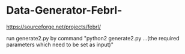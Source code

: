 # Data-Generator-Febrl-
https://sourceforge.net/projects/febrl/

run generate2.py by command "python2 generate2.py ...(the required parameters which need to be set as input)"
